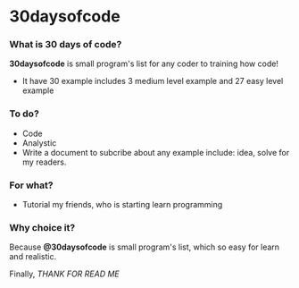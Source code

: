 # 30daysofcode

### What is 30 days of code?
  **30daysofcode** is small program's list for any coder to training how code!
  - It have 30 example includes 3 medium level example and 27 easy level example
  
### To do?
  * Code
  * Analystic
  * Write a document to subcribe about any example include: idea, solve for my readers.
  
### For what?
  * Tutorial my friends, who is starting learn programming
  
### Why choice it?
  Because **@30daysofcode** is small program's list, which so easy for learn and realistic.
  

Finally, *THANK FOR READ ME*
